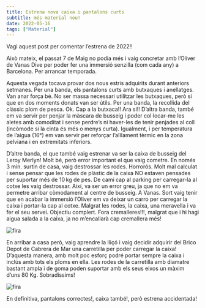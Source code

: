 ```yaml
---
title: Estrena nova caixa i pantalons curts
subtitle: més material nou!
date: 2022-05-16
tags: ["Material"]
---
```


Vagi aquest post per comentar l’estrena de 2022!!

Això mateix, el passat 7 de Maig no podia més i vaig concretar amb l’Oliver de Vanas Dive per poder fer una immersió senzilla (com cada any) a Barcelona. Per arrancar temporada.

Aquesta vegada tocava provar dos nous estris adquirits durant anteriors setmanes. Per una banda, els pantalons curts amb butxaques i anellatges. Van anar força bé. No ser massa necessari utilitzar les butxaques, però sí que en dos moments donats van ser útils. Per una banda, la recollida del clàssic plom de pesca. Ok. Cap a la butxaca!! Ara si!! D’altra banda, també em va servir per penjar la màscara de busseig i poder col·locar-me les aletes amb comoditat i sense perdre’s ni haver-les de tenir penjades al coll (incòmode si la cinta és més o menys curta). Igualment, i per temperatura de l’aigua (16°) em van servir per reforçar l’aïllament tèrmic en la zona pelviana i en extremitats inferiors.

D’altre banda, el que també vaig estrenar va ser la caixa de busseig del Leroy Merlyn! Molt bé, però error important el que vaig cometre. En només 3 min. surtin de casa, vaig destrossar les rodes. Horrorós. Molt mal calculat i sense pensar que les rodes de plàstic de la caixa NO estaven pensades per suportar més de 10 kg de pes. De camí cap al parking per carregar-la al cotxe les vaig destrossar. Així, va ser un error greu, ja que no em va permetre arribar còmodament al centre de busseig. A Vanas. Sort vaig tenir que en acabar la immersió l’Oliver em va deixar un carro per carregar la caixa i portar-la cap al cotxe. Malgrat les rodes, la caixa, una meravella i va fer el seu servei. Objectiu complert. Fora cremalleres!!!, malgrat que i hi hagi aigua salada a la caixa, ja no m’encallarà cap cremallera més!

![fira](/img/caixanova_01.jpg)

En arribar a casa però, vaig aprendre la lliçó i vaig decidir adquirir del Brico Depot de Cabrera de Mar una carretilla per poder carregar la caixa! D’aquesta manera, amb molt poc esforç podré portar sempre la caixa i inclús amb tots els ploms en ella. Les rodes de la carretilla amb diamatre bastant ampla i de goma poden suportar amb els seus eixos un màxim d’uns 80 Kg. Sobradíssims!

![fira](/img/caixanova_02.jpg)

En definitiva, pantalons correctes!, caixa també!, però estrena accidentada!
